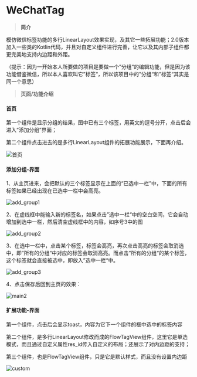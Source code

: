 # WeChatTag
> **简介**

模仿微信标签功能的多行LinearLayout效果实现，及其它一些拓展功能；2.0版本加入一些类的Kotlin代码，并且对自定义组件进行完善，让它以及其内部子组件都更完美地支持内边距和外距。

（提示：因为一开始本人所要做的项目是要做一个”分组“的编辑功能，但是因为该功能借鉴微信，所以本人喜欢叫它”标签“，所以该项目中的”分组“和”标签“其实是同一个意思）



> **页面/功能介绍**

#### 首页

第一个组件是显示分组的结果，图中已有三个标签，用英文的逗号分开，点击后会进入“添加分组”界面；

第二个组件点击进去的是多行LinearLayout组件的拓展功能展示，下面再介绍。

![首页](https://git-res.nos-eastchina1.126.net/wechatTag/git_wechatTag_main.png)

#### 添加分组-界面

1、从主页进来，会把默认的三个标签显示在上面的“已选中一栏”中，下面的所有标签如果已经出现在已选中一栏中会高亮。

![add_group1](https://git-res.nos-eastchina1.126.net/wechatTag/git_wechatTag_multiLine1.png)



2、在虚线框中能输入新的标签名，如果点击”选中一栏“中的空白空间，它会自动增加到选中一栏，然后清空虚线框中的内容，如序号3中的图

![add_group2](https://git-res.nos-eastchina1.126.net/wechatTag/git_wechatTag_multiLine2.png)



3、在选中一栏中，点击某个标签，标签会高亮，再次点击高亮的标签会取消选中，即”所有的分组“中对应的标签会取消高亮。而点击”所有的分组“的某个标签，这个标签就会直接被选中，即放入”选中一栏“中。

![add_group3](https://git-res.nos-eastchina1.126.net/wechatTag/git_wechatTag_multiLine3.png)

4、点击保存后回到主页的效果：

![main2](https://git-res.nos-eastchina1.126.net/wechatTag/git_wechatTag_main2.png)



#### 扩展功能-界面

第一个组件，点击后会显示toast，内容为它下一个组件的框中选中的标签内容

第二个组件，是多行LinearLayout修改而成的FlowTagView组件，这里它是单选模式，而且通过自定义属性res_id传入自定义的布局；还展示了对内边距的支持；

第三个组件，也是FlowTagView组件，只是它是默认样式，而且没有设置内边距

![custom](https://git-res.nos-eastchina1.126.net/wechatTag/git_wechatTag_customTag.png)

